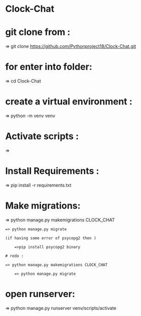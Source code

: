 # Clock-Chat

# git clone from :

=> git clone https://github.com/Pythonproject18/Clock-Chat.git

# for enter into folder:

=> cd Clock-Chat

# create a virtual environment :

=> python -m venv venv

# Activate scripts :

=> 
# Install Requirements :

=> pip install -r requirements.txt

# Make migrations:

=> python manage.py makemigrations CLOCK_CHAT

    => python manage.py migrate

    (if having some error of psycopg2 then )

        =>pip install psycopg2 binary

    # redo :

    => python manage.py makemigrations CLOCK_CHAT

        => python manage.py migrate

# open runserver:

=> python manage.py runserver
venv/scripts/activate
